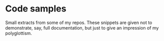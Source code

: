 # Code samples

Small extracts from some of my repos. These snippets
are given not to demonstrate, say, full documentation,
but just to give an impression of my polyglottism.
